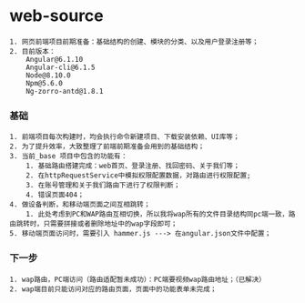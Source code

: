 # web-source
    1. 网页前端项目前期准备：基础结构的创建、模块的分类、以及用户登录注册等；
    2. 目前版本：
        Angular@6.1.10
        Angular-cli@6.1.5
        Node@8.10.0
        Npm@5.6.0
        Ng-zorro-antd@1.8.1

### 基础
    1. 前端项目每次构建时，均会执行命令新建项目、下载安装依赖、UI库等；
    2. 为了提升效率，大致整理了前端前期准备会用到的基础结构；
    3. 当前_base 项目中包含的功能有：
        1. 基础路由搭建完成：web首页、登录注册、找回密码、关于我们等；
        2. 在httpRequestService中模拟权限配置数据，对路由进行权限配置;
        3. 在账号管理和关于我们路由下进行了权限判断；
        4. 错误页面404；
    4. 做设备判断，和移动端页面之间互相跳转；
        1. 此处考虑到PC和WAP路由互相切换，所以我将wap所有的文件目录结构同pc端一致，路由跳转时，只需要拼接或者删除地址中的wap字段即可；
    5. 移动端页面访问时，需要引入 hammer.js ---> 在angular.json文件中配置；

### 下一步
    1. wap路由，PC端访问（路由适配暂未成功）：PC端要视频wap路由地址；（已解决）
    2. wap端目前只能访问对应的路由页面，页面中的功能表单未完成；
